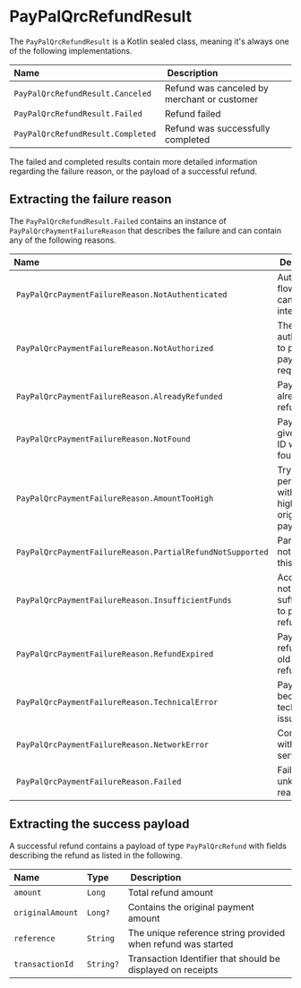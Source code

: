 # PayPalQrcRefundResult
The `PayPalQrcRefundResult` is a Kotlin sealed class, meaning it's always one of the following implementations.

| Name | Description |
|:---|:---|
| `PayPalQrcRefundResult.Canceled` | Refund was canceled by merchant or customer |
| `PayPalQrcRefundResult.Failed` | Refund failed |
| `PayPalQrcRefundResult.Completed` | Refund was successfully completed |

The failed and completed results contain more detailed information regarding the failure reason, or the payload of a successful refund.


## Extracting the failure reason

The `PayPalQrcRefundResult.Failed` contains an instance of `PayPalQrcPaymentFailureReason` that describes the failure and can contain any of the following reasons.

| Name | Description |
|:---|:---|
| `PayPalQrcPaymentFailureReason.NotAuthenticated` | Authentication flow was cancelled or interrupted |
| `PayPalQrcPaymentFailureReason.NotAuthorized` | There is no authorized user to process payment request |
| `PayPalQrcPaymentFailureReason.AlreadyRefunded` | Payment was already refunded |
| `PayPalQrcPaymentFailureReason.NotFound` | Payment with given reference ID was not found |
| `PayPalQrcPaymentFailureReason.AmountTooHigh` | Trying to perform refund with amount higher than original payment |
| `PayPalQrcPaymentFailureReason.PartialRefundNotSupported` | Partial refund is not allowed for this payment |
| `PayPalQrcPaymentFailureReason.InsufficientFunds` | Account does not have sufficient funds to perform refund |
| `PayPalQrcPaymentFailureReason.RefundExpired` | Payment refund is too old to be refunded |
| `PayPalQrcPaymentFailureReason.TechnicalError` | Payment failed because of technical issues |
| `PayPalQrcPaymentFailureReason.NetworkError` | Communication with Zettle servers failed |
| `PayPalQrcPaymentFailureReason.Failed` | Failure due to unknown reasons |



## Extracting the success payload

A successful refund contains a payload of type `PayPalQrcRefund` with fields describing the refund as listed in the following.

| Name | Type | Description |
|:---|:---|:---|
| `amount` | `Long` | Total refund amount |
| `originalAmount` | `Long?` | Contains the original payment amount |
| `reference` | `String` | The unique reference string provided when refund was started |
| `transactionId` | `String?` | Transaction Identifier that should be displayed on receipts |
